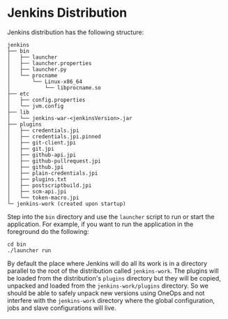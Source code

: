 # Jenkins Distribution

Jenkins distribution has the following structure:

```
jenkins
├── bin
│   ├── launcher
│   ├── launcher.properties
│   ├── launcher.py
│   └── procname
│       └── Linux-x86_64
│           └── libprocname.so
├── etc
│   ├── config.properties
│   └── jvm.config
├── lib
│   └── jenkins-war-<jenkinsVersion>.jar
├── plugins
│   ├── credentials.jpi
│   ├── credentials.jpi.pinned
│   ├── git-client.jpi
│   ├── git.jpi
│   ├── github-api.jpi
│   ├── github-pullrequest.jpi
│   ├── github.jpi
│   ├── plain-credentials.jpi
│   ├── plugins.txt
│   ├── postscriptbuild.jpi
│   ├── scm-api.jpi
│   └── token-macro.jpi
└─ jenkins-work (created upon startup)
```

Step into the `bin` directory and use the `launcher` script to run or start the application. For example, if you want to run the application in the foreground do the following:

```
cd bin
./launcher run
```

By default the place where Jenkins will do all its work is in a directory parallel to the root of the distribution called `jenkins-work`. The plugins will be loaded from the distribution's `plugins` directory but they will be copied, unpacked and loaded from the `jenkins-work/plugins` directory. So we should be able to safely unpack new versions using OneOps and not interfere with the `jenkins-work` directory where the global configuration, jobs and slave configurations will live.